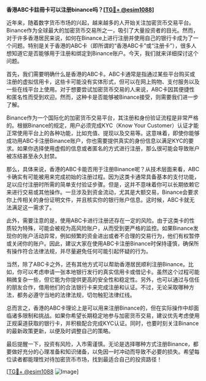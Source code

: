 **香港ABC卡註冊卡可以注册binance吗？[[TG💪+ @esim1088](https://t.me/s/esim1088)]**

近年来，随着数字货币市场的兴起，越来越多的人开始关注加密货币交易平台。Binance作为全球最大的加密货币交易所之一，吸引了大量投资者的目光。然而，对于许多香港居民来说，如何在Binance上进行注册并使用自己的银行卡成为了一个问题。特别是关于香港的ABC卡（即所谓的“香港ABC卡”或“注册卡”），很多人想知道它是否能够用于注册和绑定到Binance账户。今天，我们就来详细探讨这个问题。

首先，我们需要明确什么是香港的ABC卡。ABC卡通常是指通过某些平台购买或注册的虚拟信用卡，这些卡可能没有实体形式，但可以在网上购物、支付服务以及一些在线平台上使用。对于想要尝试加密货币交易的人来说，ABC卡因其便捷性和匿名性而受到欢迎。然而，这种卡是否能够被Binance接受，则需要我们进一步了解。

Binance作为一个国际化的加密货币交易平台，其注册和身份验证流程是非常严格的。根据Binance的规定，用户必须完成KYC（Know Your Customer）认证才能正常使用平台上的各种功能，比如充值、提现以及交易等。这意味着，即使你能够成功用ABC卡注册Binance账户，你也需要提供真实的身份信息以满足KYC的要求。如果你选择使用虚假的信息或者匿名的方式进行注册，那么很可能会导致账户被冻结甚至永久封禁。

那么，具体来说，香港的ABC卡能否用于注册Binance呢？从技术层面来看，ABC卡确实有可能被用来完成初始的注册过程。因为这类卡通常具备基本的支付功能，足以应付注册时所需的简单支付验证步骤。但是，这并不意味着你可以长期依赖它来进行交易或其他操作。一旦涉及到资金流动，尤其是大额交易，Binance会要求你上传相关的身份证明文件，并且核实你的银行账户信息。这时候，ABC卡就无法满足这一需求了。

此外，需要注意的是，使用ABC卡进行注册还存在一定的风险。由于这类卡的性质较为特殊，可能会被视为高风险账户，从而受到更严格的监控。如果Binance发现你的账户活动异常，例如频繁的资金进出或者不合理的交易行为，他们有权暂停或关闭你的账户。因此，建议大家在使用ABC卡注册Binance时保持谨慎，确保所有操作符合法律法规，并尽量避免任何可能引起怀疑的行为。

当然，除了ABC卡之外，还有其他方式可以帮助香港居民顺利注册Binance。比如，你可以考虑申请一张本地银行发行的真实信用卡或借记卡。虽然这个过程可能稍微复杂一些，但它能为你提供更高的安全性和稳定性。另外，也可以通过与信任的朋友合作，借用他们的合法银行卡来完成注册和认证。不过，无论采取哪种方法，都务必遵守当地的法律法规，切勿触犯法律红线。

总而言之，香港的ABC卡理论上是可以用来注册Binance的，但在实际操作中却面临诸多限制和挑战。如果你希望长期稳定地参与加密货币交易，建议优先考虑使用正规渠道获取的银行卡，并积极配合完成KYC认证。同时，也要时刻关注Binance的最新政策更新，以便及时调整自己的策略。

最后提醒一下，投资有风险，入市需谨慎。无论是选择哪种方式注册Binance，都要做好充分的心理准备和知识储备，以免因一时冲动而导致不必要的损失。希望每位读者都能理性对待加密货币市场，找到最适合自己的投资路径！

[[TG💪+ @esim1088](https://t.me/s/esim1088) ![Image](https://i.postimg.cc/4NQfJmqS/Snipaste-2025-05-13-00-14-12.png)]